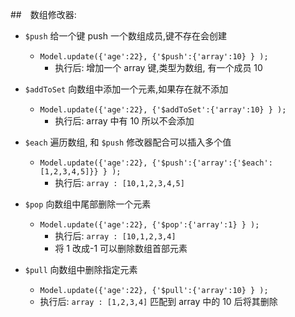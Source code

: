 ##　数组修改器:

- `$push` 给一个键 push 一个数组成员,键不存在会创建

  - `Model.update({'age':22}, {'$push':{'array':10} } );`
    - 执行后: 增加一个 array 键,类型为数组, 有一个成员 10

- `$addToSet` 向数组中添加一个元素,如果存在就不添加

  - `Model.update({'age':22}, {'$addToSet':{'array':10} } );`
    - 执行后: array 中有 10 所以不会添加

- `$each` 遍历数组, 和 `$push` 修改器配合可以插入多个值

  - `Model.update({'age':22}, {'$push':{'array':{'$each': [1,2,3,4,5]}} } );`
    - 执行后: `array : [10,1,2,3,4,5]`

- `$pop` 向数组中尾部删除一个元素

  - `Model.update({'age':22}, {'$pop':{'array':1} } );`
    - 执行后: `array : [10,1,2,3,4]`
    - 将 1 改成-1 可以删除数组首部元素

- `$pull` 向数组中删除指定元素
  - `Model.update({'age':22}, {'$pull':{'array':10} } );`
  - 执行后: `array : [1,2,3,4]` 匹配到 array 中的 10 后将其删除

